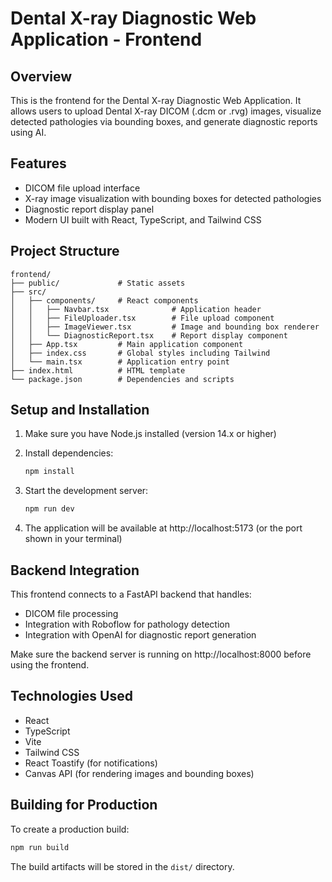 # Dental X-ray Diagnostic Web Application - Frontend

## Overview

This is the frontend for the Dental X-ray Diagnostic Web Application. It allows users to upload Dental X-ray DICOM (.dcm or .rvg) images, visualize detected pathologies via bounding boxes, and generate diagnostic reports using AI.

## Features

- DICOM file upload interface
- X-ray image visualization with bounding boxes for detected pathologies
- Diagnostic report display panel
- Modern UI built with React, TypeScript, and Tailwind CSS

## Project Structure

```
frontend/
├── public/             # Static assets
├── src/
│   ├── components/     # React components
│   │   ├── Navbar.tsx              # Application header
│   │   ├── FileUploader.tsx        # File upload component
│   │   ├── ImageViewer.tsx         # Image and bounding box renderer
│   │   └── DiagnosticReport.tsx    # Report display component
│   ├── App.tsx         # Main application component
│   ├── index.css       # Global styles including Tailwind
│   └── main.tsx        # Application entry point
├── index.html          # HTML template
└── package.json        # Dependencies and scripts
```

## Setup and Installation

1. Make sure you have Node.js installed (version 14.x or higher)

2. Install dependencies:
   ```bash
   npm install
   ```

3. Start the development server:
   ```bash
   npm run dev
   ```

4. The application will be available at http://localhost:5173 (or the port shown in your terminal)

## Backend Integration

This frontend connects to a FastAPI backend that handles:
- DICOM file processing
- Integration with Roboflow for pathology detection
- Integration with OpenAI for diagnostic report generation

Make sure the backend server is running on http://localhost:8000 before using the frontend.

## Technologies Used

- React
- TypeScript
- Vite
- Tailwind CSS
- React Toastify (for notifications)
- Canvas API (for rendering images and bounding boxes)

## Building for Production

To create a production build:

```bash
npm run build
```

The build artifacts will be stored in the `dist/` directory.
